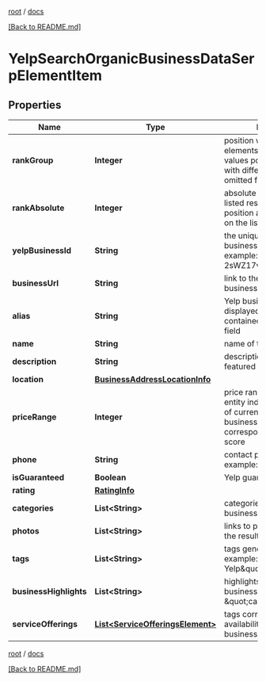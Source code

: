 [root](./../ "root") / [docs](./ "docs")

[[Back to README.md]](./../README.md "[Back to README.md]")

# YelpSearchOrganicBusinessDataSerpElementItem

## Properties

| Name | Type | Description | Notes |
|------------ | ------------- | ------------- | -------------|
|**rankGroup** | **Integer** | position within a group of elements with identical type values positions of elements with different type values are omitted from rank_group |  [optional] |
|**rankAbsolute** | **Integer** | absolute rank among all the listed results absolute position among all reviews on the list |  [optional] |
|**yelpBusinessId** | **String** | the unique identifier of a business identity on Yelp example: 2sWZ17vpEF2vuM_7ic721w |  [optional] |
|**businessUrl** | **String** | link to the Yelp profile of the business entity |  [optional] |
|**alias** | **String** | Yelp business identifier displayed only if the request contained the corresponding field |  [optional] |
|**name** | **String** | name of the business entity |  [optional] |
|**description** | **String** | description containing the featured review |  [optional] |
|**location** | [**BusinessAddressLocationInfo**](BusinessAddressLocationInfo.md) |  |  [optional] |
|**priceRange** | **Integer** | price range of the business entity indicates the number of currency signs next to the business listing corresponding to its price score |  [optional] |
|**phone** | **String** | contact phone number example: (804) 342-1981 |  [optional] |
|**isGuaranteed** | **Boolean** | Yelp guaranteed label |  [optional] |
|**rating** | [**RatingInfo**](RatingInfo.md) |  |  [optional] |
|**categories** | **List&lt;String&gt;** | categories related to the business entity |  [optional] |
|**photos** | **List&lt;String&gt;** | links to photos appearing in the result |  [optional] |
|**tags** | **List&lt;String&gt;** | tags generated by Yelp example: \&quot;New on Yelp\&quot; |  [optional] |
|**businessHighlights** | **List&lt;String&gt;** | highlights describing business offerings example: \&quot;casual_dining\&quot; |  [optional] |
|**serviceOfferings** | [**List&lt;ServiceOfferingsElement&gt;**](ServiceOfferingsElement.md) | tags corresponding to the availability of certain business offerings |  [optional] |

[root](./../ "root") / [docs](./ "docs")

[[Back to README.md]](./../README.md "[Back to README.md]")